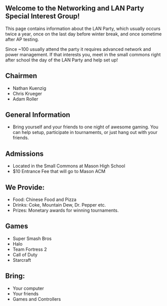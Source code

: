 ## Welcome to the Networking and LAN Party Special Interest Group!
This page contains information about the LAN Party, which usually occurs twice a year, once on the last day before winter break, and once sometime after AP testing.  

Since ~100 usually attend the party it requires advanced network and power management.  If that interests you, meet in the small commons right after school the day of the LAN Party and help set up!

## Chairmen
- Nathan Kuenzig
- Chris Krueger
- Adam Roller

## General Information
- Bring yourself and your friends to one night of awesome gaming. You can help setup, participate in tournaments, or just hang out with your friends.

## Admissions
- Located in the Small Commons at Mason High School
- $10 Entrance Fee that will go to Mason ACM

## We Provide:
- Food: Chinese Food and Pizza
- Drinks: Coke, Mountain Dew, Dr. Pepper etc.
- Prizes: Monetary awards for winning tournaments.

## Games
- Super Smash Bros
- Halo
- Team Fortress 2
- Call of Duty
- Starcraft

## 	Bring:
- Your computer
- Your friends
- Games and Controllers